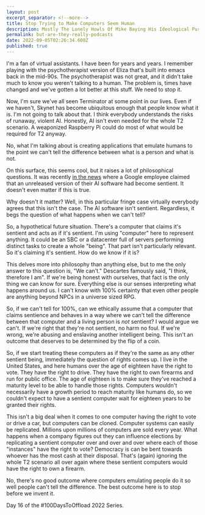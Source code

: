 ```yaml
---
layout: post
excerpt_separator: <!--more-->
title: Stop Trying to Make Computers Seem Human
description: Mostly The Lonely Howls Of Mike Baying His Ideological Purity At The Moon
permalink: but-are-they-really-podcasts
date: 2022-09-05T02:26:34.608Z
published: true
---
```


I'm a fan of virtual assistants. I have been for years and years. I remember playing with the psychotherapist version of Eliza that's built into emacs back in the mid-90s. The psychotherapist was not great, and it didn't take much to know you weren't talking to a human. The problem is, times have changed and we've gotten a lot better at this stuff. We need to stop it.

<!--more-->

Now, I'm sure we've all seen Terminator at some point in our lives. Even if we haven't, Skynet has become ubiquitous enough that people know what it is. I'm not going to talk about that. I think everybody understands the risks of runaway, violent AI. Honestly, AI isn't even needed for the whole T2 scenario. A weaponized Raspberry Pi could do most of what would be required for T2 anyway.

No, what I'm talking about is creating applications that emulate humans to the point we can't tell the difference between what is a person and what is not.

On this surface, this seems cool, but it raises a lot of philosophical questions. It was recently [in the news](https://www.cnn.com/2022/07/23/business/google-ai-engineer-fired-sentient/index.html) where a Google employee claimed that an unreleased version of their AI software had become sentient. It doesn't even matter if this is true.

Why doesn't it matter? Well, in this particular fringe case virtually everybody agrees that this isn't the case. The AI software isn't sentient. Regardless, it begs the question of what happens when we can't tell?

So, a hypothetical future situation. There's a computer that claims it's sentient and acts as if it's sentient. I'm using "computer" here to represent anything. It could be an SBC or a datacenter full of servers performing distinct tasks to create a whole "being". That part isn't particularly relevant. So it's claiming it's sentient. How do we know if it is?

This delves more into philosophy than anything else, but to me the only answer to this question is, "We can't." Descartes famously said, "I think, therefore I am". If we're being honest with ourselves, that fact is the only thing we can know for sure. Everything else is our senses interpreting what happens around us. I can't know with 100% certainty that even other people are anything beyond NPCs in a universe sized RPG.

So, if we can't tell for 100%, can we ethically assume that a computer that claims sentience and behaves in a way where we can't tell the difference between that computer and a living person is _not_ sentient? I would argue we can't. If we're right that they're not sentient, no harm no foul. If we're wrong, we're abusing and enslaving another intelligent being. This isn't an outcome that deserves to be determined by the flip of a coin.

So, if we start treating these computers as if they're the same as any other sentient being, immediately the question of rights comes up. I live in the United States, and here humans over the age of eighteen have the right to vote. They have the right to drive. They have the right to own firearms and run for public office. The age of eighteen is to make sure they've reached a maturity level to be able to handle those rights. Computers wouldn't necessarily have a growth period to reach maturity like humans do, so we couldn't expect to have a sentient computer wait for eighteen years to be granted their rights.

This isn't a big deal when it comes to one computer having the right to vote or drive a car, but computers can be cloned. Computer systems can easily be replicated. Millions upon millions of computers are sold every year. What happens when a company figures out they can influence elections by replicating a sentient computer over and over and over where each of those "instances" have the right to vote? Democracy is can be bent towards whoever has the most cash at their disposal. That's (again) ignoring the whole T2 scenario all over again where these sentient computers would have the right to own a firearm.

No, there's no good outcome where computers emulating people do it so well people can't tell the difference. The best outcome here is to stop before we invent it.

Day 16 of the #100DaysToOffload 2022 Series.
